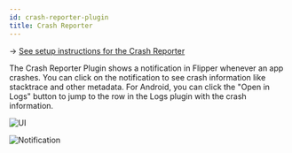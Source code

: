 ```yaml
---
id: crash-reporter-plugin
title: Crash Reporter
---
```


→ [See setup instructions for the Crash Reporter](setup/crash-reporter-plugin.md)


The Crash Reporter Plugin shows a notification in Flipper whenever an app crashes. You can click on the notification to see crash information like stacktrace and other metadata. For Android, you can click the "Open in Logs" button to jump to the row in the Logs plugin with the crash information.

![UI](assets/crashreporterplugin.png)

![Notification](assets/crashreporterpluginnotification.png)
